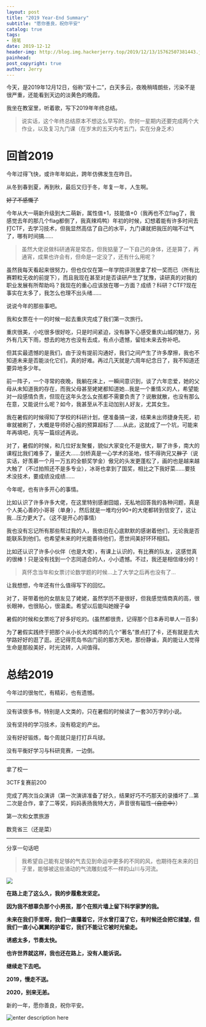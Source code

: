 ```yaml
---
layout: post
title: "2019 Year-End Summary"
subtitle: "愿你善良，祝你平安" 
catalog: true
tags: 
- 随笔
date: 2019-12-12
header-img: http://blog.img.hackerjerry.top/2019/12/13/15762507381443.jpg
painhead: 
post_copyright: true
author: Jerry
---
```


今天，是2019年12月12日，俗称“双十二”，白天多云，夜晚稍晴朗些，污染不是很严重，还能看到天边的淡黄色的晚霞。

我坐在教室里，听着歌，写下2019年年终总结。

> 说实话，这个年终总结原本不想这么早写的，奈何一星期内还要完成两个大作业，以及复习九门课（在岁末的五天内考五门，实在分身乏术）

# 回首2019

今年过得飞快，或许年年如此，跨年仿佛发生在昨日。

从冬到春到夏，再到秋，最后又归于冬，年复一年，人生啊。

~~好了不感慨了~~

今年从大一萌新升级到大二萌新，属性值+1，技能值+0（我再也不立flag了，我感觉去年的那几个flag都倒了，我真辣鸡鸭）年初的时候，幻想着能有许多时间去打CTF，去学习技术，但我显然高估了自己的水平，九门课就把我压的喘不过气了，哪有时间搞……

> 虽然大佬说做科研通宵是常态，但我掂量了一下自己的身体，还是算了，再通宵，成果也许会有，但命是一定没了，还有什么用呢？

虽然我每天看起来很努力，但也仅仅在第一年学院评测里拿了校一奖而已（所有比赛颗粒无收的前提下），而且我现在甚至对是否读研产生了犹豫，读研真的对我的职业发展有所帮助吗？我现在的重心应该放在哪一方面？成绩？科研？CTF?现在事实在太多了，我怎么也理不出头绪……

说说今年的那些事吧。

我和女票在十一的时候一起去重庆完成了我们第一次旅行。

重庆很美，小吃很多很好吃，只是时间紧迫，没有静下心感受重庆山城的魅力，另外有几天下雨，想去的地方也没有去成，有点小遗憾，留给未来去弥补吧。

但其实最遗憾的是我们，由于没有提前沟通好，我们之间产生了许多摩擦，我也不知道未来是否能淡化它们，真的好难。再过几天就是六周年纪念日了，我不知道还要异地多少年。

前一阵子，一个寻常的夜晚，我躺在床上，一瞬间意识到，谈了六年恋爱，她的父母从未知道我的存在，而我父母甚至姥姥都知道她…我是一个重情义的人，希望能对一段感情负责，但现在这年头怎么女孩都不需要负责了？说散就散，也没有那么在意，又能说什么呢？如今，我甚至从不主动加别人好友，尤其女生。

我在暑假的时候得知了学校的科研计划，便准备搞一波，结果未出师捷身先死，初审就被刷了，大概是导师好心报的预算超标了……从此，这就成了一个坑，可能来年再填吧，先写一篇综述再说。

对了，暑假的时候，和几位好友聚餐，貌似大家变化不是很大，聊了许多，南大的课程比我们难多了，量还大……剑桥真是一心学术的圣地，怪不得驹兄又~~胖了~~（说实话，好羡慕一个月一万五的全额奖学金）傲兄的头发更蓬松了，画的也是越来越大触了（不过拍照还不是多专业），冰哥也拿到了国奖，相比之下我好菜……要技术没技术，要成绩没成绩……

今年呢，也有许多开心的事情。

比如认识了许多许多大佬，在这里特别感谢囧姐，无私地回答我的各种问题，真是个人美心善的小哥哥（单身），然后就是一堆均分90+的大佬都转到信安了，这让我…压力更大了。（这不是开心的事情）

我也没有忘记所有那些帮过我的人，我依旧在心底默默的感谢着他们，无论我是否能联系到他们。也希望未来的时光能善待他们，愿世间美好环环相扣。

比如还认识了许多小伙伴（也是大佬），有课上认识的，有比赛的队友，这感觉真的很棒！只是没有找到一个志同道合的人，小小遗憾。不过，我还是相信缘分的！

> 真怀念当年和女票讨论数学题的时候…上了大学之后再也没有了…

让我想想，今年还有什么值得写下的回忆。

对了，哥带着他的女朋友见了姥姥，虽然学历不是很好，但我感觉情商真的高，很长眼神，也很贴心，很温柔。希望以后能叫她嫂子😁

暑假的时候和女票吃了好多好吃的。(虽然都很贵，记得那个日本寿司单人一百多)

为了暑假实践终于把那个从小长大的城市的几个“著名”景点打了卡，还有就是去大学路好好的逛了逛。还记得荒岛书店门前的那方天地，那份静谧，真的能让人觉得生命是那般美好，时光流转，人间值得。

# 总结2019

今年过的很匆忙，有精彩，也有遗憾。

---------------------

没有读很多书，特别是人文类的，只在暑假的时候读了一套30万字的小说。

没有坚持的学习技术，没有稳定的产出。

没有好好锻炼，每个周就只是打打乒乓球。

没有平衡好学习与科研竞赛，一边倒。

------------------------

拿了校一

3CTF复赛前200

完成了两次当众演讲（第一次演讲准备了好久，结果好巧不巧那天的录播坏了…第二次是合作，拿了二等奖，妈妈表扬我特大方，声音很有磁性~~（自恋中）~~）

第一次和女票旅游

数竞省三（还是菜）



----------------------------------------


分享一句话吧

> 我希望自己能有足够的气去见到命运中更多的不同的风，也期待在未来的日子里，能够被这些涌动的气流雕刻成不一样的山川与河流。

![]( http://blog.img.hackerjerry.top/2019/12/13/15762252672482.png)

**在路上走了这么久，我的步履愈发坚定。**

**因为我不想辜负那个小男孩，那个在照片墙上留下科学家梦的我。**

**未来在我们手里呀，我们一直攥着它，汗水曾打湿了它，有时候还会把它揉皱，但我们一直小心翼翼的护着它，我们不能让它被时光偷走。**

**诱惑太多，节奏太快。**

**也许世界就这样，我也还在路上，没有人能诉说。**

**继续走下去吧。**

**2019，慢走不送。**

**2020，别来无恙。**

新的一年，愿你善良，祝你平安。

![enter description here](http://blog.img.hackerjerry.top/1578224694431.png)